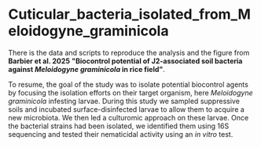 # Cuticular_bacteria_isolated_from_Meloidogyne_graminicola

There is the data and scripts to reproduce the analysis and the figure from __Barbier et al. 2025__ __"Biocontrol potential of J2-associated soil bacteria against *Meloidogyne graminicola* in rice field"__. 

To resume, the goal of the study was to isolate potential biocontrol agents by focusing the isolation efforts on their target organism, here *Meloidogyne graminicola* infesting larvae. During this study we sampled suppressive soils and incubated surface-disinfected larvae to allow them to acquire a new microbiota. We then led a culturomic approach on these larvae. Once the bacterial strains had been isolated, we identified them using 16S sequencing and tested their nematicidal activity using an *in vitro* test.
